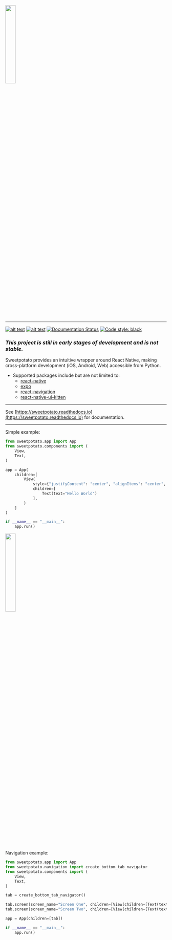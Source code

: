 <img src="https://raw.githubusercontent.com/greysonlalonde/sweetpotato/main/media/sweetpotato_github_banner.png" height=25% alt="">

-----
[![alt text](https://img.shields.io/badge/pypi-0.2.a0-blue)](https://pypi.org/project/sweetpotato)
[![alt text](https://img.shields.io/badge/license-MIT-green)](https://github.com/greysonlalonde/sweetpotato/blob/main/LICENSE)
[![Documentation Status](https://readthedocs.org/projects/sweetpotato/badge/?version=latest)](https://sweetpotato.readthedocs.io/en/latest/?badge=latest)
[![Code style: black](https://img.shields.io/badge/code%20style-black-000000.svg)](https://github.com/psf/black)

### *This project is still in early stages of development and is not stable.*

Sweetpotato provides an intuitive wrapper around React Native, making cross-platform development (iOS, Android, Web)
accessible from Python.

- Supported packages include but are not limited to:
    - [react-native](https://reactnative.dev)
    - [expo](https://expo.dev)
    - [react-navigation](https://reactnavigation.org)
    - [react-native-ui-kitten](https://akveo.github.io/react-native-ui-kitten/)

------

See [https://sweetpotato.readthedocs.io](https://sweetpotato.readthedocs.io) for documentation.

-----
Simple example:

```python
from sweetpotato.app import App
from sweetpotato.components import (
    View,
    Text,
)

app = App(
    children=[
        View(
            style={"justifyContent": "center", "alignItems": "center", "height": "100%"},
            children=[
                Text(text="Hello World")
            ],
        )
    ]
)

if __name__ == "__main__":
    app.run()                
```

<img src="https://raw.githubusercontent.com/greysonlalonde/sweetpotato/main/media/readme_example.png?token=GHSAT0AAAAAABRVMLYCCZOSMGMRDYIRP4QCYSYUQRA" width=25% height=25% alt="">

Navigation example:

```python
from sweetpotato.app import App
from sweetpotato.navigation import create_bottom_tab_navigator
from sweetpotato.components import (
    View,
    Text,
)

tab = create_bottom_tab_navigator()

tab.screen(screen_name="Screen One", children=[View(children=[Text(text="Hello")])])
tab.screen(screen_name="Screen Two", children=[View(children=[Text(text="World")])])

app = App(children=[tab])

if __name__ == "__main__":
    app.run()
```


